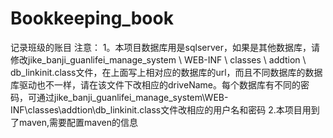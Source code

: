 # Bookkeeping_book
记录班级的账目
注意：
1。本项目数据库用是sqlserver，如果是其他数据库，请修改jike_banji_guanlifei_manage_system \ WEB-INF \ classes \ addtion \ db_linkinit.class文件，在上面写上相对应的数据库的url，而且不同数据库的数据库驱动也不一样，请在该文件下改相应的driveName。每个数据库有不同的密码，可通过jike_banji_guanlifei_manage_system\WEB-INF\classes\addtion\db_linkinit.class文件改相应的用户名和密码
2.本项目用到了maven,需要配置maven的信息
